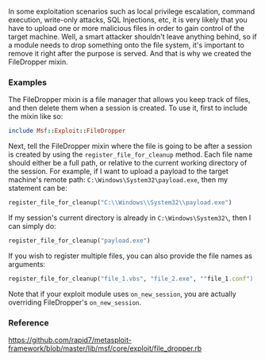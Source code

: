 In some exploitation scenarios such as local privilege escalation, command execution, write-only attacks, SQL Injections, etc, it is very likely that you have to upload one or more malicious files in order to gain control of the target machine. Well, a smart attacker shouldn't leave anything behind, so if a module needs to drop something onto the file system, it's important to remove it right after the purpose is served. And that is why we created the FileDropper mixin.

### Examples

The FileDropper mixin is a file manager that allows you keep track of files, and then delete them when a session is created. To use it, first to include the mixin like so:

```ruby
include Msf::Exploit::FileDropper
```

Next, tell the FileDropper mixin where the file is going to be after a session is created by using the ```register_file_for_cleanup``` method. Each file name should either be a full path, or relative to the current working directory of the session. For example, if I want to upload a payload to the target machine's remote path: ```C:\Windows\System32\payload.exe```, then my statement can be:

```ruby
register_file_for_cleanup("C:\\Windows\\System32\\payload.exe")
```

If my session's current directory is already in ```C:\Windows\System32\```, then I can simply do:

```ruby
register_file_for_cleanup("payload.exe")
```

If you wish to register multiple files, you can also provide the file names as arguments:

```ruby
register_file_for_cleanup("file_1.vbs", "file_2.exe", ""file_1.conf")
```

Note that if your exploit module uses ```on_new_session```, you are actually overriding FileDropper's ```on_new_session```.

### Reference

https://github.com/rapid7/metasploit-framework/blob/master/lib/msf/core/exploit/file_dropper.rb